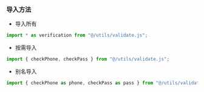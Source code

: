 ### 导入方法

- 导入所有

```js
import * as verification from "@/utils/validate.js";
```

- 按需导入

```js
import { checkPhone, checkPass } from "@/utils/validate.js";
```

- 别名导入

```js
import { checkPhone as phone, checkPass as pass } from "@/utils/validate.js";
```
